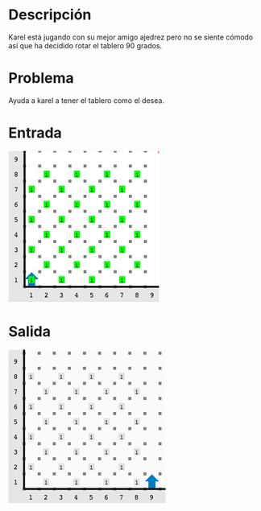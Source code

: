 # Descripción

Karel está jugando con su mejor amigo ajedrez pero no se siente cómodo así que ha decidido rotar el tablero 90 grados.

# Problema
 Ayuda a karel a tener el tablero como el desea.

 # Entrada 
 ![entrada](entrada.png)

# Salida
![salida](salida.png)

